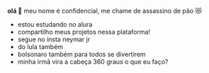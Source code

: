 **olá 👋**
meu nome é confidencial, me chame de assassino de pão 😻
- estou estudando no alura
- compartilho meus projetos nessa plataforma!
- segue no insta neymar jr
- do lula também
- bolsonaro também para todos se divertirem
- minha irmã vira a cabeça 360 graus o que eu faço?
